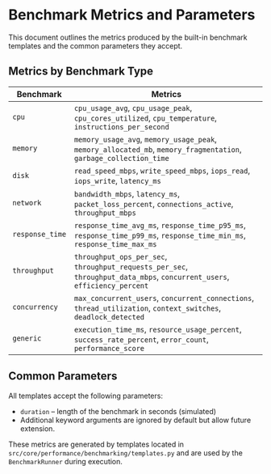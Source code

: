 # Benchmark Metrics and Parameters

This document outlines the metrics produced by the built-in benchmark templates and the common parameters they accept.

## Metrics by Benchmark Type

| Benchmark | Metrics |
|-----------|--------|
| `cpu` | `cpu_usage_avg`, `cpu_usage_peak`, `cpu_cores_utilized`, `cpu_temperature`, `instructions_per_second` |
| `memory` | `memory_usage_avg`, `memory_usage_peak`, `memory_allocated_mb`, `memory_fragmentation`, `garbage_collection_time` |
| `disk` | `read_speed_mbps`, `write_speed_mbps`, `iops_read`, `iops_write`, `latency_ms` |
| `network` | `bandwidth_mbps`, `latency_ms`, `packet_loss_percent`, `connections_active`, `throughput_mbps` |
| `response_time` | `response_time_avg_ms`, `response_time_p95_ms`, `response_time_p99_ms`, `response_time_min_ms`, `response_time_max_ms` |
| `throughput` | `throughput_ops_per_sec`, `throughput_requests_per_sec`, `throughput_data_mbps`, `concurrent_users`, `efficiency_percent` |
| `concurrency` | `max_concurrent_users`, `concurrent_connections`, `thread_utilization`, `context_switches`, `deadlock_detected` |
| `generic` | `execution_time_ms`, `resource_usage_percent`, `success_rate_percent`, `error_count`, `performance_score` |

## Common Parameters

All templates accept the following parameters:

- `duration` – length of the benchmark in seconds (simulated)
- Additional keyword arguments are ignored by default but allow future extension.

These metrics are generated by templates located in `src/core/performance/benchmarking/templates.py` and are used by the `BenchmarkRunner` during execution.
